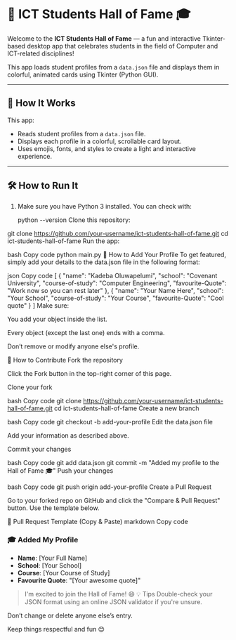 # 🎉 ICT Students Hall of Fame 🎓

Welcome to the **ICT Students Hall of Fame** — a fun and interactive Tkinter-based desktop app that celebrates students in the field of Computer and ICT-related disciplines!

This app loads student profiles from a `data.json` file and displays them in colorful, animated cards using Tkinter (Python GUI).

---

## 🧠 How It Works

This app:
- Reads student profiles from a `data.json` file.
- Displays each profile in a colorful, scrollable card layout.
- Uses emojis, fonts, and styles to create a light and interactive experience.

---

## 🛠️ How to Run It

1. Make sure you have Python 3 installed. You can check with:

   python --version
Clone this repository:


git clone https://github.com/your-username/ict-students-hall-of-fame.git
cd ict-students-hall-of-fame
Run the app:

bash
Copy code
python main.py
👥 How to Add Your Profile
To get featured, simply add your details to the data.json file in the following format:

json
Copy code
[
  {
    "name": "Kadeba Oluwapelumi",
    "school": "Covenant University",
    "course-of-study": "Computer Engineering",
    "favourite-Quote": "Work now so you can rest later"
  },
  {
    "name": "Your Name Here",
    "school": "Your School",
    "course-of-study": "Your Course",
    "favourite-Quote": "Cool quote"
  }
]
Make sure:

You add your object inside the list.

Every object (except the last one) ends with a comma.

Don’t remove or modify anyone else's profile.

🚀 How to Contribute
Fork the repository

Click the Fork button in the top-right corner of this page.

Clone your fork

bash
Copy code
git clone https://github.com/your-username/ict-students-hall-of-fame.git
cd ict-students-hall-of-fame
Create a new branch

bash
Copy code
git checkout -b add-your-profile
Edit the data.json file

Add your information as described above.

Commit your changes

bash
Copy code
git add data.json
git commit -m "Added my profile to the Hall of Fame 🎓"
Push your changes

bash
Copy code
git push origin add-your-profile
Create a Pull Request

Go to your forked repo on GitHub and click the "Compare & Pull Request" button. Use the template below.

📝 Pull Request Template (Copy & Paste)
markdown
Copy code
### 🎓 Added My Profile

- **Name**: [Your Full Name]
- **School**: [Your School]
- **Course**: [Your Course of Study]
- **Favourite Quote**: "[Your awesome quote]"

> I'm excited to join the Hall of Fame! 😄
💡 Tips
Double-check your JSON format using an online JSON validator if you're unsure.

Don’t change or delete anyone else’s entry.

Keep things respectful and fun 😊

